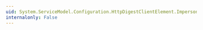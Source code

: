 ```yaml
---
uid: System.ServiceModel.Configuration.HttpDigestClientElement.ImpersonationLevel
internalonly: False
---
```

